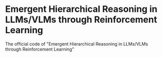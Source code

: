 # Emergent Hierarchical Reasoning in LLMs/VLMs through Reinforcement Learning
The official code of "Emergent Hierarchical Reasoning in LLMs/VLMs through Reinforcement Learning"
